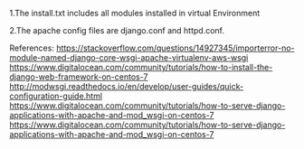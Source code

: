 
1.The install.txt includes all modules installed in virtual Environment

2.The apache config files are django.conf and httpd.conf.


References:
https://stackoverflow.com/questions/14927345/importerror-no-module-named-django-core-wsgi-apache-virtualenv-aws-wsgi
https://www.digitalocean.com/community/tutorials/how-to-install-the-django-web-framework-on-centos-7
http://modwsgi.readthedocs.io/en/develop/user-guides/quick-configuration-guide.html
https://www.digitalocean.com/community/tutorials/how-to-serve-django-applications-with-apache-and-mod_wsgi-on-centos-7
https://www.digitalocean.com/community/tutorials/how-to-serve-django-applications-with-apache-and-mod_wsgi-on-centos-7
